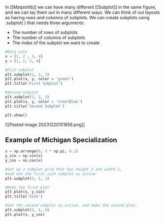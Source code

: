 In [[Matplotlib]] we can have many different [[Subplot]] in the same figure, and we can lay them out in many different ways. We can think of out layouts as having rows and columns of subplots.
We can create subplots using .subplot( ) that needs three arguments:
- The number of rows of subplots
- The number of columns of subplots
- The index of the subplot we want to create
```python
#Data sets
x = [1, 2 , 3, 4]
y = [1, 2, 3, 4]

#Fist subplot
plt.subplot(1, 2, 1)
plt.plot(x, y, color = 'green')
plt.title('First Subplot')

#Second Subplot
plt.subplot(1, 2, 2)
plt.plot(x, y, color = 'steelBlue')
plt.title('Second Subplot')

plt.show()
```
![[Pasted image 20231220151856.png]]

## Example of Michigan Specialization

```Python
x = np.arrange(0, 3 * np.pi, 0.1)
y_sin = np.sin(x)
y_cos = no.cos(x)

#Set up a subplot grid that has height 2 and width 1,
#and set the first such subplot as active
plt.subplot(2, 1, 1)

#Make the first plot
plt.plot(x, y_sin)
plt.title('Sine')

#Set the second subplot as active, and make the second plot.
plt.subplot(2, 1, 2)
plt.plot(x, y_cos)

